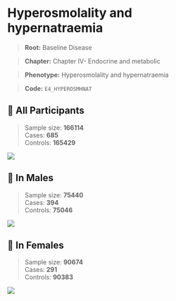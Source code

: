 # Hyperosmolality and hypernatraemia

> **Root:** Baseline Disease  

> **Chapter:** Chapter IV- Endocrine and metabolic  

> **Phenotype:** Hyperosmolality and hypernatraemia  

> **Code:** `E4_HYPEROSMHNAT`

## 🧪 All Participants  
> Sample size: **166114**  
> Cases: **685**  
> Controls: **165429**
<img src="/Disease/Figures/ALL/Incidence/E4_HYPEROSMHNAT.png"/>
<CsvTable src="/Disease/Data/ALL/Incidence/COX_E4_HYPEROSMHNAT.csv" label="🔍 View full results" />

## 👨 In Males  
> Sample size: **75440**  
> Cases: **394**  
> Controls: **75046**
<img src="/Disease/Figures/Male/Incidence/E4_HYPEROSMHNAT.png"/>
<CsvTable src="/Disease/Data/Male/Incidence/COX_E4_HYPEROSMHNAT.csv" label="🔍 View full results" />

## 👩 In Females  
> Sample size: **90674**  
> Cases: **291**  
> Controls: **90383**
<img src="/Disease/Figures/Female/Incidence/E4_HYPEROSMHNAT.png"/>
<CsvTable src="/Disease/Data/Female/Incidence/COX_E4_HYPEROSMHNAT.csv" label="🔍 View full results" />
